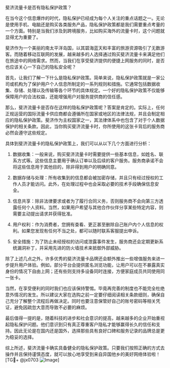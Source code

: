 斐济流量卡是否有隐私保护政策？

在当今这个信息爆炸的时代，隐私保护已经成为每个人关注的重点话题之一。无论是使用手机、电脑还是购买各类服务产品，隐私保护政策都是我们需要重点考量的一个方面。特别是当我们涉及到跨境服务，比如购买海外的流量卡时，这个问题就显得尤为重要了。

斐济作为一个美丽的南太平洋岛国，以其碧海蓝天和丰富的旅游资源吸引了无数游客。而随着移动互联网的发展，越来越多的人选择通过购买斐济流量卡来满足他们在旅途中的网络需求。然而，当我们在享受斐济提供的便捷上网服务的同时，是否也应该关心一下自己的隐私安全呢？

首先，让我们了解一下什么是隐私保护政策。简单来说，隐私保护政策就是一家公司或机构为了保护用户个人信息所制定的一系列规则和措施。它通常包括数据收集、存储、处理以及传输等各个环节的具体规定。一个好的隐私保护政策不仅能够保障用户的合法权益，还能增强用户对服务提供商的信任感。

那么，斐济流量卡是否存在这样的隐私保护政策呢？答案是肯定的。实际上，任何正规运营的国际流量卡供应商都会遵循所在国家或地区的法律法规，并且会制定相应的隐私保护政策。斐济作为主权国家之一，其法律体系中也包含了对于个人数据保护的相关条款。因此，当你购买斐济流量卡时，你所使用的这张卡背后的服务商必然会遵守这些规定。

具体到斐济流量卡的隐私保护政策上，我们可以从以下几个方面进行分析：

1. 数据收集：一般来说，购买斐济流量卡时需要提供一些基本信息，如姓名、联系方式等。这些信息主要用于确认订单以及后续的客户服务。服务商承诺不会将这些信息用于其他目的，除非得到用户的明确同意。

2. 数据存储与处理：所有收集到的信息都会被加密存储，并且只有经过授权的工作人员才能访问。此外，在处理过程中也会采取必要的技术手段确保信息安全。

3. 信息共享：除非法律要求或者为了履行合同义务，否则服务商不会向第三方透露任何个人资料。当然，如果用户希望与其他合作伙伴分享某些特定内容，则需要主动提出请求并获得批准。

4. 用户权利：作为消费者，您拥有查看、更正甚至删除自己账户内个人信息的权利。如果您发现有任何不当之处，都可以随时联系客服提出申诉。

5. 安全措施：为了防止未经授权的访问或泄露事件发生，服务商还会定期更新系统漏洞补丁，并采用先进的防火墙技术来抵御外部威胁。

除了上述几点之外，许多优秀的斐济流量卡品牌还会额外推出一些增值服务来进一步提升用户体验。例如，部分平台会提供匿名浏览功能，让用户可以在不暴露真实身份的情况下自由上网；还有些则支持多设备同时连接，方便家庭成员共同使用同一张卡。

当然，在享受便利的同时我们也应该保持警惕。毕竟再完善的制度也不能完全杜绝意外情况的发生。所以建议大家在选购之前一定要仔细阅读相关条款细则，确保自己充分了解整个流程后再做决定。同时也要注意保管好自己的账号密码等相关凭证，避免因疏忽大意而导致不必要的麻烦。

最后值得一提的是，随着科技的进步和社会意识的提高，越来越多的企业开始重视起隐私保护问题。他们意识到只有真正尊重客户隐私才能够赢得长久的信任和支持。因此无论是在国内还是国外，选择那些具有良好口碑和服务记录的品牌总是更为稳妥的选择。

综上所述，斐济流量卡确实具备健全的隐私保护政策。只要我们按照正确的方式去操作并且保持谨慎态度，就可以放心地享受到来自异国他乡的美好网络体验啦！[TG💪+ @jx0703 ![Image](https://github.com/user-attachments/assets/dbca1d08-cadb-493c-b0ec-ad6f7a83f270)]